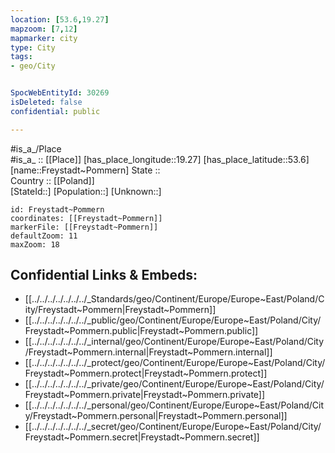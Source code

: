 ```yaml
---
location: [53.6,19.27] 
mapzoom: [7,12] 
mapmarker: city 
type: City
tags:
- geo/City


SpocWebEntityId: 30269
isDeleted: false
confidential: public

---
```

#is_a_/Place  
#is_a_ :: [[Place]] 
[has_place_longitude::19.27] 
[has_place_latitude::53.6] 
[name::Freystadt~Pommern] 
State ::  
Country :: [[Poland]]  
[StateId::] 
[Population::] 
[Unknown::] 


```leaflet
id: Freystadt~Pommern
coordinates: [[Freystadt~Pommern]] 
markerFile: [[Freystadt~Pommern]] 
defaultZoom: 11 
maxZoom: 18
```


## Confidential Links & Embeds: 
- [[../../../../../../../_Standards/geo/Continent/Europe/Europe~East/Poland/City/Freystadt~Pommern|Freystadt~Pommern]] 
- [[../../../../../../../_public/geo/Continent/Europe/Europe~East/Poland/City/Freystadt~Pommern.public|Freystadt~Pommern.public]] 
- [[../../../../../../../_internal/geo/Continent/Europe/Europe~East/Poland/City/Freystadt~Pommern.internal|Freystadt~Pommern.internal]] 
- [[../../../../../../../_protect/geo/Continent/Europe/Europe~East/Poland/City/Freystadt~Pommern.protect|Freystadt~Pommern.protect]] 
- [[../../../../../../../_private/geo/Continent/Europe/Europe~East/Poland/City/Freystadt~Pommern.private|Freystadt~Pommern.private]] 
- [[../../../../../../../_personal/geo/Continent/Europe/Europe~East/Poland/City/Freystadt~Pommern.personal|Freystadt~Pommern.personal]] 
- [[../../../../../../../_secret/geo/Continent/Europe/Europe~East/Poland/City/Freystadt~Pommern.secret|Freystadt~Pommern.secret]] 
